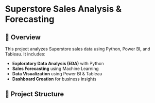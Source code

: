 # Superstore Sales Analysis & Forecasting

## 📌 Overview
This project analyzes Superstore sales data using Python, Power BI, and Tableau. It includes:
- **Exploratory Data Analysis (EDA)** with Python
- **Sales Forecasting** using Machine Learning
- **Data Visualization** using Power BI & Tableau
- **Dashboard Creation** for business insights

## 📂 Project Structure